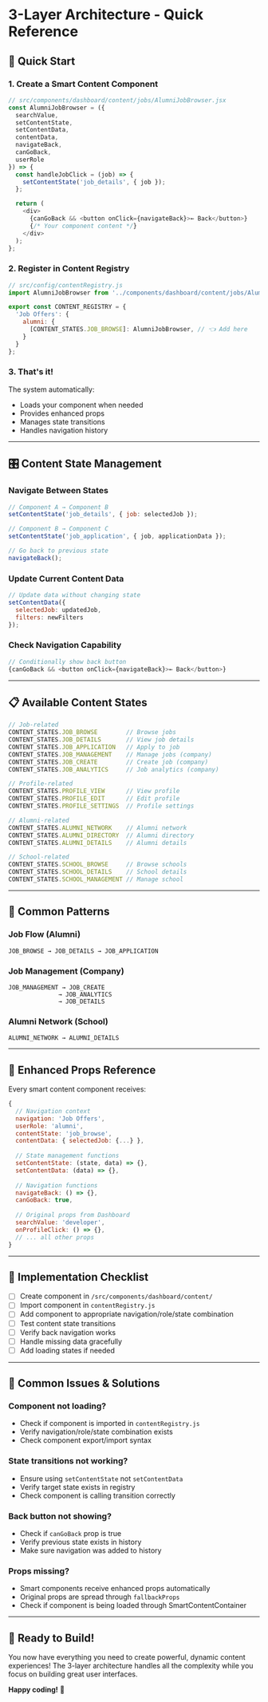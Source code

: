 # 3-Layer Architecture - Quick Reference

## 🚀 Quick Start

### **1. Create a Smart Content Component**
```javascript
// src/components/dashboard/content/jobs/AlumniJobBrowser.jsx
const AlumniJobBrowser = ({ 
  searchValue,
  setContentState,
  setContentData,
  contentData,
  navigateBack,
  canGoBack,
  userRole 
}) => {
  const handleJobClick = (job) => {
    setContentState('job_details', { job });
  };

  return (
    <div>
      {canGoBack && <button onClick={navigateBack}>← Back</button>}
      {/* Your component content */}
    </div>
  );
};
```

### **2. Register in Content Registry**
```javascript
// src/config/contentRegistry.js
import AlumniJobBrowser from '../components/dashboard/content/jobs/AlumniJobBrowser';

export const CONTENT_REGISTRY = {
  'Job Offers': {
    alumni: {
      [CONTENT_STATES.JOB_BROWSE]: AlumniJobBrowser, // 👈 Add here
    }
  }
};
```

### **3. That's it!** 
The system automatically:
- Loads your component when needed
- Provides enhanced props
- Manages state transitions
- Handles navigation history

---

## 🎛️ Content State Management

### **Navigate Between States**
```javascript
// Component A → Component B
setContentState('job_details', { job: selectedJob });

// Component B → Component C
setContentState('job_application', { job, applicationData });

// Go back to previous state
navigateBack();
```

### **Update Current Content Data**
```javascript
// Update data without changing state
setContentData({ 
  selectedJob: updatedJob,
  filters: newFilters 
});
```

### **Check Navigation Capability**
```javascript
// Conditionally show back button
{canGoBack && <button onClick={navigateBack}>← Back</button>}
```

---

## 📋 Available Content States

```javascript
// Job-related
CONTENT_STATES.JOB_BROWSE        // Browse jobs
CONTENT_STATES.JOB_DETAILS       // View job details
CONTENT_STATES.JOB_APPLICATION   // Apply to job
CONTENT_STATES.JOB_MANAGEMENT    // Manage jobs (company)
CONTENT_STATES.JOB_CREATE        // Create job (company)
CONTENT_STATES.JOB_ANALYTICS     // Job analytics (company)

// Profile-related
CONTENT_STATES.PROFILE_VIEW      // View profile
CONTENT_STATES.PROFILE_EDIT      // Edit profile
CONTENT_STATES.PROFILE_SETTINGS  // Profile settings

// Alumni-related
CONTENT_STATES.ALUMNI_NETWORK    // Alumni network
CONTENT_STATES.ALUMNI_DIRECTORY  // Alumni directory
CONTENT_STATES.ALUMNI_DETAILS    // Alumni details

// School-related
CONTENT_STATES.SCHOOL_BROWSE     // Browse schools
CONTENT_STATES.SCHOOL_DETAILS    // School details
CONTENT_STATES.SCHOOL_MANAGEMENT // Manage school
```

---

## 🎯 Common Patterns

### **Job Flow (Alumni)**
```
JOB_BROWSE → JOB_DETAILS → JOB_APPLICATION
```

### **Job Management (Company)**  
```
JOB_MANAGEMENT → JOB_CREATE
              → JOB_ANALYTICS
              → JOB_DETAILS
```

### **Alumni Network (School)**
```
ALUMNI_NETWORK → ALUMNI_DETAILS
```

---

## 🔧 Enhanced Props Reference

Every smart content component receives:

```javascript
{
  // Navigation context
  navigation: 'Job Offers',
  userRole: 'alumni',
  contentState: 'job_browse',
  contentData: { selectedJob: {...} },
  
  // State management functions
  setContentState: (state, data) => {},
  setContentData: (data) => {},
  
  // Navigation functions
  navigateBack: () => {},
  canGoBack: true,
  
  // Original props from Dashboard
  searchValue: 'developer',
  onProfileClick: () => {},
  // ... all other props
}
```

---

## 📝 Implementation Checklist

- [ ] Create component in `/src/components/dashboard/content/`
- [ ] Import component in `contentRegistry.js`
- [ ] Add component to appropriate navigation/role/state combination
- [ ] Test content state transitions
- [ ] Verify back navigation works
- [ ] Handle missing data gracefully
- [ ] Add loading states if needed

---

## 🐛 Common Issues & Solutions

### **Component not loading?**
- Check if component is imported in `contentRegistry.js`
- Verify navigation/role/state combination exists
- Check component export/import syntax

### **State transitions not working?**
- Ensure using `setContentState` not `setContentData`
- Verify target state exists in registry
- Check component is calling transition correctly

### **Back button not showing?**
- Check if `canGoBack` prop is true
- Verify previous state exists in history
- Make sure navigation was added to history

### **Props missing?**
- Smart components receive enhanced props automatically
- Original props are spread through `fallbackProps`
- Check if component is being loaded through SmartContentContainer

---

## 🎉 Ready to Build!

You now have everything you need to create powerful, dynamic content experiences! The 3-layer architecture handles all the complexity while you focus on building great user interfaces.

**Happy coding!** 🚀